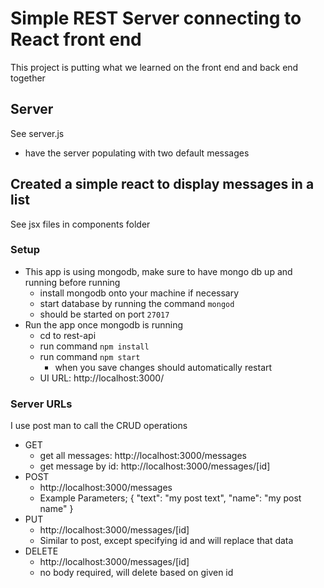 # Simple REST Server connecting to React front end
This project is putting what we learned on the front end and back end together

## Server
See server.js
- have the server populating with two default messages

## Created a simple react to display messages in a list
See jsx files in components folder

### Setup
- This app is using mongodb, make sure to have mongo db up and running before running
    - install mongodb onto your machine if necessary
    - start database by running the command `mongod`
    - should be started on port `27017`
- Run the app once mongodb is running
    - cd to rest-api
    - run command `npm install`
    - run command `npm start`
        - when you save changes should automatically restart
    - UI URL: http://localhost:3000/

### Server URLs
I use post man to call the CRUD operations 
- GET
    - get all messages: http://localhost:3000/messages
    - get message by id: http://localhost:3000/messages/[id]
- POST
    - http://localhost:3000/messages
    - Example Parameters; 
        {
        "text": "my post text",
        "name": "my post name"
        }
- PUT 
    - http://localhost:3000/messages/[id]
    - Similar to post, except specifying id and will replace that data
- DELETE
    - http://localhost:3000/messages/[id]
    - no body required, will delete based on given id

